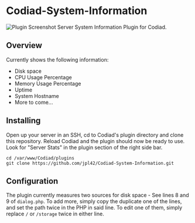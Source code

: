 # Codiad-System-Information
![Plugin Screenshot](https://github.com/jpl42/Codiad-System-Information/raw/master/screen.png "Plugin Screenshot")
Server System Information Plugin for Codiad. 

## Overview
Currently shows the following information:
 - Disk space
 - CPU Usage Percentage
 - Memory Usage Percentage
 - Uptime
 - System Hostname
 - More to come...

## Installing
Open up your server in an SSH, cd to Codiad's plugin directory and clone this repository. Reload Codiad and the plugin should now be ready to use. Look for "Server Stats" in the plugin section of the right side bar.
```
cd /var/www/Codiad/plugins
git clone https://github.com/jpl42/Codiad-System-Information.git
```

## Configuration
The plugin currently measures two sources for disk space - See lines 8 and 9 of `dialog.php`. To add more, simply copy the duplicate one of the lines, and set the path twice in the PHP in said line. To edit one of them, simply replace `/` or `/storage` twice in either line.
